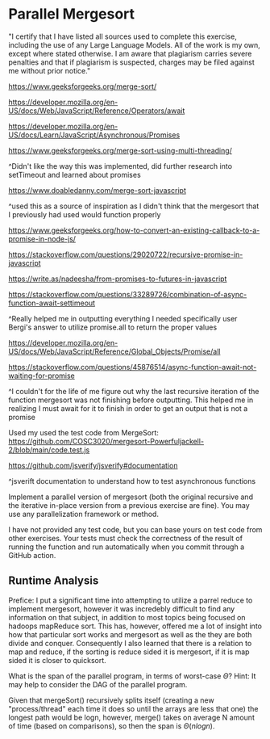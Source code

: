 # Parallel Mergesort

"I certify that I have listed all sources used to complete this exercise, including the use of any Large Language Models. All of the work is my own, except where stated otherwise. I am aware that plagiarism carries severe penalties and that if plagiarism is suspected, charges may be filed against me without prior notice." 

https://www.geeksforgeeks.org/merge-sort/

https://developer.mozilla.org/en-US/docs/Web/JavaScript/Reference/Operators/await

https://developer.mozilla.org/en-US/docs/Learn/JavaScript/Asynchronous/Promises

https://www.geeksforgeeks.org/merge-sort-using-multi-threading/

^Didn't like the way this was implemented, did further research into setTimeout and learned about promises

https://www.doabledanny.com/merge-sort-javascript

^used this as a source of inspiration as I didn't think that the mergesort that I previously had used would function properly

https://www.geeksforgeeks.org/how-to-convert-an-existing-callback-to-a-promise-in-node-js/

https://stackoverflow.com/questions/29020722/recursive-promise-in-javascript

https://write.as/nadeesha/from-promises-to-futures-in-javascript

https://stackoverflow.com/questions/33289726/combination-of-async-function-await-settimeout

^Really helped me in outputting everything I needed specifically user Bergi's answer to utilize promise.all to return the proper values

https://developer.mozilla.org/en-US/docs/Web/JavaScript/Reference/Global_Objects/Promise/all

https://stackoverflow.com/questions/45876514/async-function-await-not-waiting-for-promise

^I couldn't for the life of me figure out why the last recursive iteration of the function mergesort was not finishing before outputting. This helped me in realizing I must await for it to finish in order to get an output that is not a promise

Used my used the test code from MergeSort: https://github.com/COSC3020/mergesort-Powerfuljackell-2/blob/main/code.test.js

https://github.com/jsverify/jsverify#documentation

^jsverift documentation to understand how to test asynchronous functions

Implement a parallel version of mergesort (both the original recursive and the
iterative in-place version from a previous exercise are fine). You may use any
parallelization framework or method.

I have not provided any test code, but you can base yours on test code from
other exercises. Your tests must check the correctness of the result of running
the function and run automatically when you commit through a GitHub action.

## Runtime Analysis

Prefice: I put a significant time into attempting to utilize a parrel reduce to implement mergesort, however it was incredebly difficult to find any information on that subject, in addition to most topics being focused on hadoops mapReduce sort. This has, however, offered me a lot of insight into how that particular sort works and mergesort as well as the they are both divide and conquer. Consequently I also learned that there is a relation to map and reduce, if the sorting is reduce sided it is mergesort, if it is map sided it is closer to quicksort.

What is the span of the parallel program, in terms of worst-case $\Theta$? Hint:
It may help to consider the DAG of the parallel program.

Given that mergeSort() recursively splits itself (creating a new "process/thread" each time it does so until the arrays are less that one) the longest path would be logn,
however, merge() takes on average N amount of time (based on comparisons), so then the span is $\Theta(nlogn)$.
